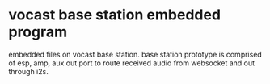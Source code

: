 # vocast base station embedded program 

embedded files on vocast base station. base station prototype is comprised of esp, amp, aux out port to route received audio from websocket and out through i2s.
